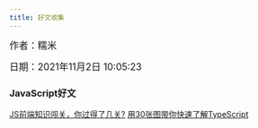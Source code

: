 ```yaml
---
title: 好文收集
---
```


<big>作者：糯米</big>

<big>日期：2021年11月2日 10:05:23</big>

### JavaScript好文

<a href="https://mp.weixin.qq.com/s/pX0lJCoVBTUfWjDEdygJJw" target="blank">JS前端知识闯关，你过得了几关?</a>
<a href="https://mp.weixin.qq.com/s/jEMsn42XbaowjdO1HjMoOQ" target="blank">用30张图带你快速了解TypeScript</a>
